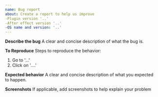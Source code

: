```yaml
---
name: Bug report
about: Create a report to help us improve
-Plugin version '..'
-After effect version '..'
-OS name and version: '..'
---
```


**Describe the bug**
A clear and concise description of what the bug is.

**To Reproduce**
Steps to reproduce the behavior:
1. Go to '...'
2. Click on '....'


**Expected behavior**
A clear and concise description of what you expected to happen.

**Screenshots**
If applicable, add screenshots to help explain your problem

